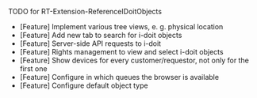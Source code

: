 TODO for RT-Extension-ReferenceIDoitObjects

*   [Feature] Implement various tree views, e. g. physical location
*   [Feature] Add new tab to search for i-doit objects
*   [Feature] Server-side API requests to i-doit
*   [Feature] Rights management to view and select i-doit objects
*   [Feature] Show devices for every customer/requestor, not only for the first one
*   [Feature] Configure in which queues the browser is available
*   [Feature] Configure default object type
